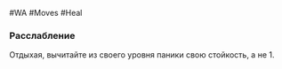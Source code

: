 #WA #Moves #Heal 

### Расслабление  
Отдыхая, вычитайте из своего уровня паники свою  стойкость, а не 1.